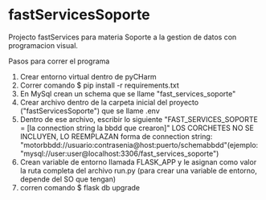 # fastServicesSoporte
Projecto fastServices para materia Soporte a la gestion de datos con programacion visual.



Pasos para correr el programa
1. Crear entorno virtual dentro de pyCHarm
2. Correr comando $ pip install -r requirements.txt
3. En MySql crean un schema que se llame "fast_services_soporte"
3. Crear archivo dentro de la carpeta inicial del proyecto ("fastServicesSoporte") que se llame .env
4. Dentro de ese archivo, escribir lo siguiente "FAST_SERVICES_SOPORTE = [la connection string la bbdd que crearon]" 
    LOS CORCHETES NO SE INCLUYEN, LO REEMPLAZAN
       forma de connection string: "motorbbdd://usuario:contrasenia@host:puerto/schemabbdd"(ejemplo:                 "mysql://user:user@localhost:3306/fast_services_soporte")
6. Crean variable de entorno llamada FLASK_APP y le asignan como valor la ruta completa del archivo 
    run.py (para crear una variable de entorno, depende del SO que tengan)
7. corren comando $ flask db upgrade


